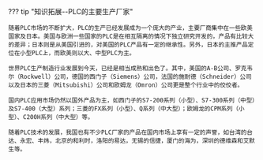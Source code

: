 
??? tip "知识拓展--PLC的主要生产厂家"

    随着PLC市场的不断扩大，PLC的生产已经发展成为一个庞大的产业，主要厂商集中在一些欧美国家及日本。美国与欧洲一些国家的PLC是在相互隔离的情况下独立研究开发的，产品有比较大的差异；日本则是从美国引进的，对美国的PLC产品有一定的继承性。另外，日本的主推产品定位在小型PLC上，而欧美则以大、中型PLC为主。

    世界PLC生产制造行业发展到今天，已经是相当成熟和出色了。其中，美国的A-B公司、罗克韦尔（Rockwell）公司，德国的西门子（Siemens）公司，法国的施耐德（Schneider）公司以及日本的三菱（Mitsubishi）公司和欧姆龙（Omron）公司更是整个行业中的佼佼者。

    国内PLC应用市场仍然以国外产品为主，如西门子的S7-200系列（小型）、S7-300系列（中型）及S7-400（大型）系列；三菱的FX系列（小型）、Q系列（中大型）；欧姆龙的CPM系列（小型）、C200H系列（中大型）等。

    随着PLC技术的发展，我国也有不少PLC厂家的产品在国内市场上享有一定的声誉，如台湾的台达、永宏、丰炜，北京的和利时，洛阳的易达，无锡的信捷，厦门的海为，深圳的德维森和艾默生等。